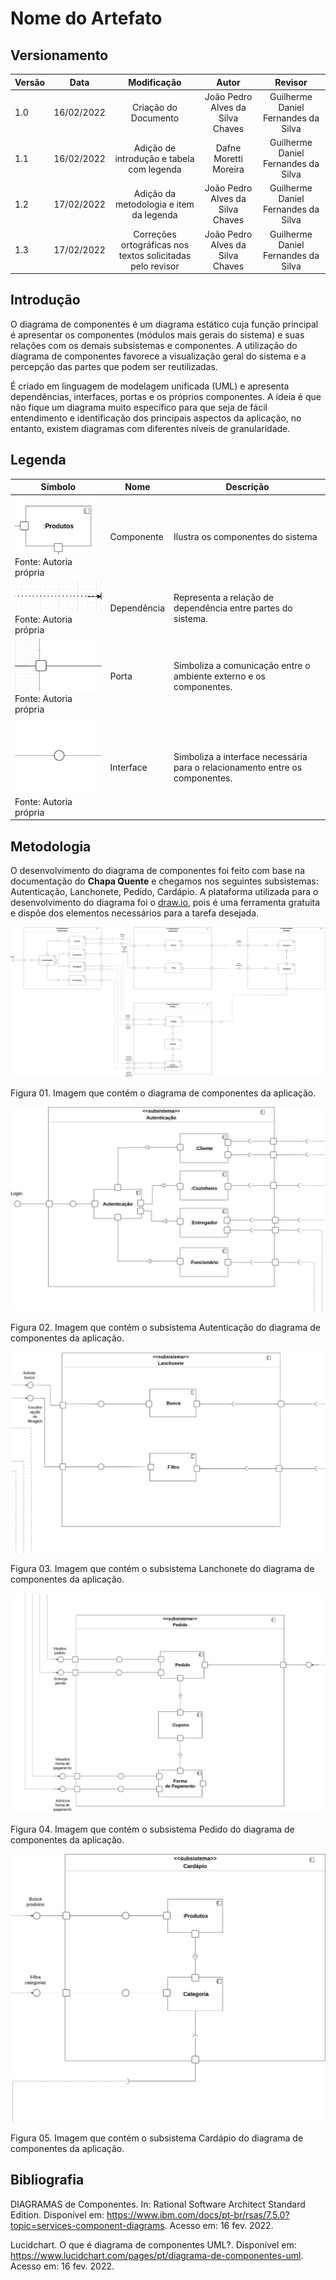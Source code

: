 # Nome do Artefato

## Versionamento

| Versão |    Data    |     Modificação      | Autor | Revisor |
| ------ | :--------: | :------------------: | :---: | :-----: |
| 1.0    | 16/02/2022 | Criação do Documento | João Pedro Alves da Silva Chaves |  Guilherme Daniel Fernandes da Silva |
| 1.1    | 16/02/2022 | Adição de introdução e tabela com legenda | Dafne Moretti Moreira | Guilherme Daniel Fernandes da Silva |
| 1.2    | 17/02/2022 | Adição da metodologia e item da legenda | João Pedro Alves da Silva Chaves |Guilherme Daniel Fernandes da Silva |
| 1.3 | 17/02/2022 | Correções ortográficas nos textos solicitadas pelo revisor | João Pedro Alves da Silva Chaves | Guilherme Daniel Fernandes da Silva |

## Introdução

O diagrama de componentes é um diagrama estático cuja função principal é apresentar os componentes (módulos mais gerais do sistema) e suas relações com os demais subsistemas e componentes. A utilização do diagrama de componentes favorece a visualização geral do sistema e a percepção das partes que podem ser reutilizadas. 

É criado em linguagem de modelagem unificada (UML) e apresenta dependências, interfaces, portas e os próprios componentes. A ideia é que não fique um diagrama muito específico para que seja de fácil entendimento e identificação dos principais aspectos da aplicação, no entanto, existem diagramas com diferentes níveis de granularidade.

## Legenda

| Símbolo |  Nome  |  Descrição |
| ------ | ---------- | ------------ |
| ![Componente](./../../assets/images/componente.png ":size=200") </br> Fonte: Autoria própria  | Componente | Ilustra os componentes do sistema |
| ![Dependência](./../../assets/images/dependencia.png ":size=200") </br> Fonte: Autoria própria    | Dependência | Representa a relação de dependência entre partes do sistema. |
| ![Porta](./../../assets/images/porta.png ":size=200") </br> Fonte: Autoria própria   | Porta |  Simboliza a comunicação entre o ambiente externo e os componentes. |
| ![Interface](./../../assets/images/interface.png ":size=200") </br> Fonte: Autoria própria   | Interface |  Simboliza a interface necessária para o relacionamento entre os componentes. |

## Metodologia

O desenvolvimento do diagrama de componentes foi feito com base na documentação do **Chapa Quente** e chegamos nos seguintes subsistemas: Autenticação, Lanchonete, Pedido, Cardápio. A plataforma utilizada para o desenvolvimento do diagrama foi o [draw.io](https://app.diagrams.net), pois é uma ferramenta gratuita e dispõe dos elementos necessários para a tarefa desejada.

![Diagrama de Componentes](../../assets/images/diagrama_de_componentes.png)
<figcaption>Figura 01. Imagem que contém o diagrama de componentes da aplicação.</figcaption>

![Subsistema Autenticação](../../assets/images/subsistema_autenticacao.png)
<figcaption>Figura 02. Imagem que contém o subsistema Autenticação do diagrama de componentes da aplicação.</figcaption>

![Subsistema Lanchonete](../../assets/images/subsistema_lanchonete.png)
<figcaption>Figura 03. Imagem que contém o subsistema Lanchonete do diagrama de componentes da aplicação.</figcaption>

![Subsistema Pedido](../../assets/images/subsistema_pedido.png)
<figcaption>Figura 04. Imagem que contém o subsistema Pedido do diagrama de componentes da aplicação.</figcaption>

![Subsistema Cardápio](../../assets/images/subsistema_cardapio.png)
<figcaption>Figura 05. Imagem que contém o subsistema Cardápio do diagrama de componentes da aplicação.</figcaption>

## Bibliografia

DIAGRAMAS de Componentes. In: Rational Software Architect Standard Edition. Disponível em: https://www.ibm.com/docs/pt-br/rsas/7.5.0?topic=services-component-diagrams. Acesso em: 16 fev. 2022.

Lucidchart. O que é diagrama de componentes UML?. Disponível em: <https://www.lucidchart.com/pages/pt/diagrama-de-componentes-uml>. Acesso em: 16 fev. 2022.
